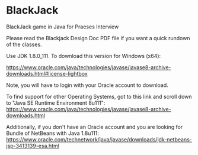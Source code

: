 # BlackJack
BlackJack game in Java for Praeses Interview

Please read the Blackjack Design Doc PDF file if you want a quick rundown of the classes.

Use JDK 1.8.0_111. To download this version for Windows (x64):

https://www.oracle.com/java/technologies/javase/javase8-archive-downloads.html#license-lightbox

Note, you will have to login with your Oracle account to download.

To find support for other Operating Systems, got to this link and scroll down to "Java SE Runtime Environment 8u111":
https://www.oracle.com/java/technologies/javase/javase8-archive-downloads.html

Additionally, if you don't have an Oracle account and you are looking for Bundle of NetBeans with Java 1.8u111:
https://www.oracle.com/technetwork/java/javase/downloads/jdk-netbeans-jsp-3413139-esa.html

